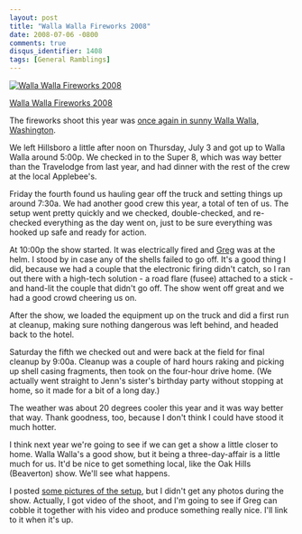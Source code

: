 ```yaml
---
layout: post
title: "Walla Walla Fireworks 2008"
date: 2008-07-06 -0800
comments: true
disqus_identifier: 1408
tags: [General Ramblings]
---
```

[![Walla Walla Fireworks 2008](http://lh3.ggpht.com/travis.illig/SHGTWlysgoE/AAAAAAAAAW0/qPT5KNA4vIE/s160-c/WallaWallaFireworks2008.jpg)](http://picasaweb.google.com/travis.illig/WallaWallaFireworks2008)

[Walla Walla Fireworks 2008](http://picasaweb.google.com/travis.illig/WallaWallaFireworks2008)

The fireworks shoot this year was [once again in sunny Walla Walla,
Washington](/archive/2007/07/06/walla-walla-fireworks-2007.aspx).

We left Hillsboro a little after noon on Thursday, July 3 and got up to
Walla Walla around 5:00p. We checked in to the Super 8, which was way
better than the Travelodge from last year, and had dinner with the rest
of the crew at the local Applebee's.

Friday the fourth found us hauling gear off the truck and setting things
up around 7:30a. We had another good crew this year, a total of ten of
us. The setup went pretty quickly and we checked, double-checked, and
re-checked everything as the day went on, just to be sure everything was
hooked up safe and ready for action.

At 10:00p the show started. It was electrically fired and
[Greg](http://www.greghughes.net) was at the helm. I stood by in case
any of the shells failed to go off. It's a good thing I did, because we
had a couple that the electronic firing didn't catch, so I ran out there
with a high-tech solution - a road flare (fusee) attached to a stick -
and hand-lit the couple that didn't go off. The show went off great and
we had a good crowd cheering us on.

After the show, we loaded the equipment up on the truck and did a first
run at cleanup, making sure nothing dangerous was left behind, and
headed back to the hotel.

Saturday the fifth we checked out and were back at the field for final
cleanup by 9:00a. Cleanup was a couple of hard hours raking and picking
up shell casing fragments, then took on the four-hour drive home. (We
actually went straight to Jenn's sister's birthday party without
stopping at home, so it made for a bit of a long day.)

The weather was about 20 degrees cooler this year and it was way better
that way. Thank goodness, too, because I don't think I could have stood
it much hotter.

I think next year we're going to see if we can get a show a little
closer to home. Walla Walla's a good show, but it being a
three-day-affair is a little much for us. It'd be nice to get something
local, like the Oak Hills (Beaverton) show. We'll see what happens.

I posted [some pictures of the
setup](http://picasaweb.google.com/travis.illig/WallaWallaFireworks2008),
but I didn't get any photos during the show. Actually, I got video of
the shoot, and I'm going to see if Greg can cobble it together with his
video and produce something really nice. I'll link to it when it's up.

